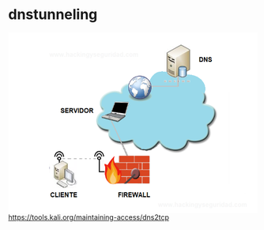# dnstunneling


<img  style="float:left" alt="route logo" src="https://github.com/hackingyseguridad/dnstunneling/blob/master/dnstuneling.png"> 

https://tools.kali.org/maintaining-access/dns2tcp
